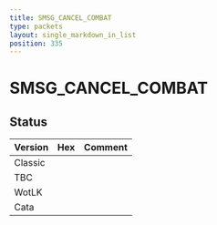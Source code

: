```yaml
---
title: SMSG_CANCEL_COMBAT
type: packets
layout: single_markdown_in_list
position: 335
---
```


# SMSG_CANCEL_COMBAT

## Status

Version | Hex | Comment
---------- | ---------- | ---------- 
Classic |  |  
TBC |  |  
WotLK |  |  
Cata |  |  
